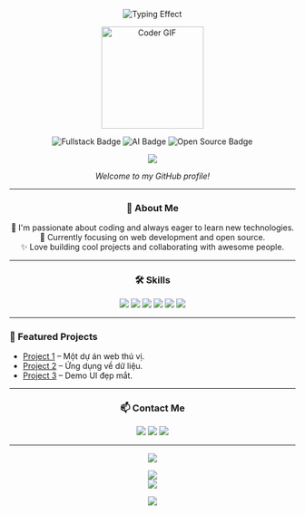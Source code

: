 <!-- Animated Header Section -->

<p align="center">
  <!-- Typing SVG Effect (edit lines to your style) -->
  <img src="https://readme-typing-svg.demolab.com?font=Fira+Code&size=32&pause=1000&color=F76D6D&width=800&center=true&lines=Welcome+to+My+GitHub!;I'm+My+Huong+%F0%9F%8C%B9;Creative+Developer+%7C+AI+Enthusiast;Let%27s+Build+Something+Awesome+together!+%F0%9F%92%A1" alt="Typing Effect" />
</p>

<p align="center">
  <!-- Add an animated GIF for extra effect -->
  <img src="https://media.giphy.com/media/3oKIPtjElfqwMOTbH2/giphy.gif" width="180" alt="Coder GIF"/>
</p>

<p align="center">
  <!-- Cool badges for style -->
  <img src="https://img.shields.io/badge/Fullstack-blue?style=for-the-badge" alt="Fullstack Badge"/>
  <img src="https://img.shields.io/badge/AI-enthusiast-ff69b4?style=for-the-badge" alt="AI Badge"/>
  <img src="https://img.shields.io/badge/Open%20Source-Lover-green?style=for-the-badge" alt="Open Source Badge"/>
</p>
<p align="center">
  <img src="https://capsule-render.vercel.app/api?type=waving&color=0078FF&height=180&section=header&text=Hi,%20I'm%20My%20Huong%20👋&fontSize=38&fontAlign=50&fontColor=ffffff" />
</p>

<p align="center">
  <i>Welcome to my GitHub profile!</i>
</p>

---

<div align="center">

### 🚀 About Me
🌱 I'm passionate about coding and always eager to learn new technologies.  
🎯 Currently focusing on web development and open source.  
✨ Love building cool projects and collaborating with awesome people.

</div>

---

<div align="center">

### 🛠️ Skills

<img src="https://img.shields.io/badge/-HTML5-E34F26?logo=html5&logoColor=fff" />
<img src="https://img.shields.io/badge/-CSS3-1572B6?logo=css3&logoColor=fff" />
<img src="https://img.shields.io/badge/-JavaScript-F7DF1E?logo=javascript&logoColor=222" />
<img src="https://img.shields.io/badge/-React-61DAFB?logo=react&logoColor=222" />
<img src="https://img.shields.io/badge/-Node.js-339933?logo=node.js&logoColor=fff" />
<img src="https://img.shields.io/badge/-Python-3776AB?logo=python&logoColor=fff" />

</div>

---

### 📌 Featured Projects
- [Project 1](https://github.com/myhuong27/project1) – Một dự án web thú vị.
- [Project 2](https://github.com/myhuong27/project2) – Ứng dụng về dữ liệu.
- [Project 3](https://github.com/myhuong27/project3) – Demo UI đẹp mắt.

---

<div align="center">

### 📫 Contact Me

<a href="mailto:myhuong27@gmail.com"><img src="https://img.shields.io/badge/-Gmail-D14836?logo=gmail&logoColor=fff" /></a>
<a href="https://www.linkedin.com/in/myhuong27/"><img src="https://img.shields.io/badge/-LinkedIn-0077B5?logo=linkedin&logoColor=fff" /></a>
<a href="https://facebook.com/myhuong27"><img src="https://img.shields.io/badge/-Facebook-1877F2?logo=facebook&logoColor=fff" /></a>

</div>

---

<p align="center">
  <img src="https://readme-typing-svg.demolab.com?font=Fira+Code&size=22&pause=1000&color=0078FF&center=true&vCenter=true&width=440&lines=Welcome+to+my+GitHub!;Let's+build+something+awesome!;Follow+me+for+updates!" />
</p>

<p align="center">
  <img src="https://github-readme-stats.vercel.app/api?username=myhuong27&show_icons=true&theme=tokyonight" />
  <br>
  <img src="https://github-readme-streak-stats.herokuapp.com/?user=myhuong27&theme=tokyonight" />
</p>

<p align="center">
  <img src="https://capsule-render.vercel.app/api?type=waving&color=0078FF&height=120&section=footer"/>
</p>
